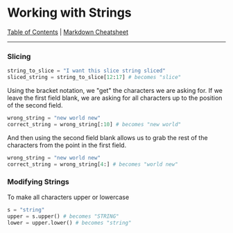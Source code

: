 # Working with Strings

[Table of Contents](../../README.md) | [Markdown Cheatsheet](../../Markdown%20Cheatsheet.md)
___
### Slicing
```python
string_to_slice = "I want this slice string sliced"
sliced_string = string_to_slice[12:17] # becomes "slice"
```

Using the bracket notation, we "get" the characters we are asking for.
If we leave the first field blank, we are asking for all characters up to the position of the second field.
```python
wrong_string = "new world new"
correct_string = wrong_string[:10] # becomes "new world"
```

And then using the second field blank allows us to grab the rest of the characters from the point in the first field.
```python
wrong_string = "new world new"
correct_string = wrong_string[4:] # becomes "world new"
```

### Modifying Strings

To make all characters upper or lowercase
```python
s = "string"
upper = s.upper() # becomes "STRING"
lower = upper.lower() # becomes "string"
```


